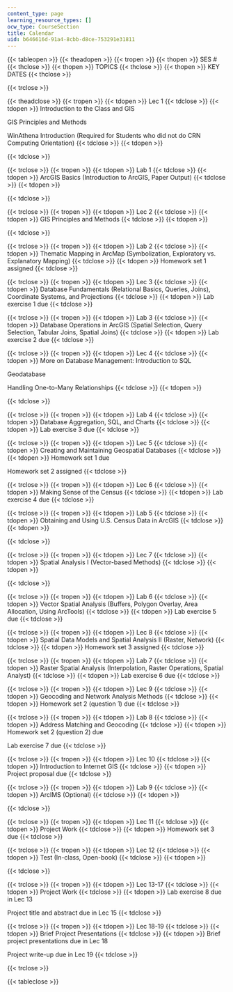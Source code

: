 ```yaml
---
content_type: page
learning_resource_types: []
ocw_type: CourseSection
title: Calendar
uid: b646616d-91a4-8cbb-d8ce-753291e31811
---
```


{{< tableopen >}}
{{< theadopen >}}
{{< tropen >}}
{{< thopen >}}
SES #
{{< thclose >}}
{{< thopen >}}
TOPICS
{{< thclose >}}
{{< thopen >}}
KEY DATES
{{< thclose >}}

{{< trclose >}}

{{< theadclose >}}
{{< tropen >}}
{{< tdopen >}}
Lec 1
{{< tdclose >}}
{{< tdopen >}}
Introduction to the Class and GIS  
  
GIS Principles and Methods  
  
WinAthena Introduction (Required for Students who did not do CRN Computing Orientation)
{{< tdclose >}}
{{< tdopen >}}

{{< tdclose >}}

{{< trclose >}}
{{< tropen >}}
{{< tdopen >}}
Lab 1
{{< tdclose >}}
{{< tdopen >}}
ArcGIS Basics (Introduction to ArcGIS, Paper Output)
{{< tdclose >}}
{{< tdopen >}}

{{< tdclose >}}

{{< trclose >}}
{{< tropen >}}
{{< tdopen >}}
Lec 2
{{< tdclose >}}
{{< tdopen >}}
GIS Principles and Methods
{{< tdclose >}}
{{< tdopen >}}

{{< tdclose >}}

{{< trclose >}}
{{< tropen >}}
{{< tdopen >}}
Lab 2
{{< tdclose >}}
{{< tdopen >}}
Thematic Mapping in ArcMap (Symbolization, Exploratory vs. Explanatory Mapping)
{{< tdclose >}}
{{< tdopen >}}
Homework set 1 assigned
{{< tdclose >}}

{{< trclose >}}
{{< tropen >}}
{{< tdopen >}}
Lec 3
{{< tdclose >}}
{{< tdopen >}}
Database Fundamentals (Relational Basics, Queries, Joins), Coordinate Systems, and Projections
{{< tdclose >}}
{{< tdopen >}}
Lab exercise 1 due
{{< tdclose >}}

{{< trclose >}}
{{< tropen >}}
{{< tdopen >}}
Lab 3
{{< tdclose >}}
{{< tdopen >}}
Database Operations in ArcGIS (Spatial Selection, Query Selection, Tabular Joins, Spatial Joins)
{{< tdclose >}}
{{< tdopen >}}
Lab exercise 2 due
{{< tdclose >}}

{{< trclose >}}
{{< tropen >}}
{{< tdopen >}}
Lec 4
{{< tdclose >}}
{{< tdopen >}}
More on Database Management: Introduction to SQL  
  
Geodatabase  
  
Handling One-to-Many Relationships
{{< tdclose >}}
{{< tdopen >}}

{{< tdclose >}}

{{< trclose >}}
{{< tropen >}}
{{< tdopen >}}
Lab 4
{{< tdclose >}}
{{< tdopen >}}
Database Aggregation, SQL, and Charts
{{< tdclose >}}
{{< tdopen >}}
Lab exercise 3 due
{{< tdclose >}}

{{< trclose >}}
{{< tropen >}}
{{< tdopen >}}
Lec 5
{{< tdclose >}}
{{< tdopen >}}
Creating and Maintaining Geospatial Databases
{{< tdclose >}}
{{< tdopen >}}
Homework set 1 due  
  
Homework set 2 assigned
{{< tdclose >}}

{{< trclose >}}
{{< tropen >}}
{{< tdopen >}}
Lec 6
{{< tdclose >}}
{{< tdopen >}}
Making Sense of the Census
{{< tdclose >}}
{{< tdopen >}}
Lab exercise 4 due
{{< tdclose >}}

{{< trclose >}}
{{< tropen >}}
{{< tdopen >}}
Lab 5
{{< tdclose >}}
{{< tdopen >}}
Obtaining and Using U.S. Census Data in ArcGIS
{{< tdclose >}}
{{< tdopen >}}

{{< tdclose >}}

{{< trclose >}}
{{< tropen >}}
{{< tdopen >}}
Lec 7
{{< tdclose >}}
{{< tdopen >}}
Spatial Analysis I (Vector-based Methods)
{{< tdclose >}}
{{< tdopen >}}

{{< tdclose >}}

{{< trclose >}}
{{< tropen >}}
{{< tdopen >}}
Lab 6
{{< tdclose >}}
{{< tdopen >}}
Vector Spatial Analysis (Buffers, Polygon Overlay, Area Allocation, Using ArcTools)
{{< tdclose >}}
{{< tdopen >}}
Lab exercise 5 due
{{< tdclose >}}

{{< trclose >}}
{{< tropen >}}
{{< tdopen >}}
Lec 8
{{< tdclose >}}
{{< tdopen >}}
Spatial Data Models and Spatial Analysis II (Raster, Network)
{{< tdclose >}}
{{< tdopen >}}
Homework set 3 assigned
{{< tdclose >}}

{{< trclose >}}
{{< tropen >}}
{{< tdopen >}}
Lab 7
{{< tdclose >}}
{{< tdopen >}}
Raster Spatial Analysis (Interpolation, Raster Operations, Spatial Analyst)
{{< tdclose >}}
{{< tdopen >}}
Lab exercise 6 due
{{< tdclose >}}

{{< trclose >}}
{{< tropen >}}
{{< tdopen >}}
Lec 9
{{< tdclose >}}
{{< tdopen >}}
Geocoding and Network Analysis Methods
{{< tdclose >}}
{{< tdopen >}}
Homework set 2 (question 1) due
{{< tdclose >}}

{{< trclose >}}
{{< tropen >}}
{{< tdopen >}}
Lab 8
{{< tdclose >}}
{{< tdopen >}}
Address Matching and Geocoding
{{< tdclose >}}
{{< tdopen >}}
Homework set 2 (question 2) due  
  
Lab exercise 7 due
{{< tdclose >}}

{{< trclose >}}
{{< tropen >}}
{{< tdopen >}}
Lec 10
{{< tdclose >}}
{{< tdopen >}}
Introduction to Internet GIS
{{< tdclose >}}
{{< tdopen >}}
Project proposal due
{{< tdclose >}}

{{< trclose >}}
{{< tropen >}}
{{< tdopen >}}
Lab 9
{{< tdclose >}}
{{< tdopen >}}
ArcIMS (Optional)
{{< tdclose >}}
{{< tdopen >}}

{{< tdclose >}}

{{< trclose >}}
{{< tropen >}}
{{< tdopen >}}
Lec 11
{{< tdclose >}}
{{< tdopen >}}
Project Work
{{< tdclose >}}
{{< tdopen >}}
Homework set 3 due
{{< tdclose >}}

{{< trclose >}}
{{< tropen >}}
{{< tdopen >}}
Lec 12
{{< tdclose >}}
{{< tdopen >}}
Test (In-class, Open-book)
{{< tdclose >}}
{{< tdopen >}}

{{< tdclose >}}

{{< trclose >}}
{{< tropen >}}
{{< tdopen >}}
Lec 13-17
{{< tdclose >}}
{{< tdopen >}}
Project Work
{{< tdclose >}}
{{< tdopen >}}
Lab exercise 8 due in Lec 13  
  
Project title and abstract due in Lec 15
{{< tdclose >}}

{{< trclose >}}
{{< tropen >}}
{{< tdopen >}}
Lec 18-19
{{< tdclose >}}
{{< tdopen >}}
Brief Project Presentations
{{< tdclose >}}
{{< tdopen >}}
Brief project presentations due in Lec 18  
  
Project write-up due in Lec 19
{{< tdclose >}}

{{< trclose >}}

{{< tableclose >}}
